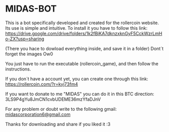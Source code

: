 # MIDAS-BOT
This is a bot specifically developed and created for the rollercoin website. Its use is simple and intuitive. 
To install it you have to follow this link:
  https://drive.google.com/drive/folders/1k2fBiKA7dknzxknGyF5CckWzrLmHo-ZX?usp=sharing

(There you hace to dowload everything inside, and save it in a folder) Dont´t forget the images Ow0

You just have to run the executable (rollercoin_game), and then follow the instructions.

If you don´t have a account yet, you can create one through this link: 
  https://rollercoin.com/?r=kvj73fm4

If you want to donate to me "MIDAS" you can do it in this BTC direction: 3LS9P4gYu8JmCN1cvbUDEME36mzYfaDJnV

For any problem or doubt write to the following gmail: midascorporation6@gmail.com

Thanks for downloading and share if you liked it :3

